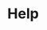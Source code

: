 ---
title: Help
description: A page where I try to provide some assistance in making the browsing experience ideal for you.
type: page
template: help
i18n:
  fr: '/fr/aide'
---
